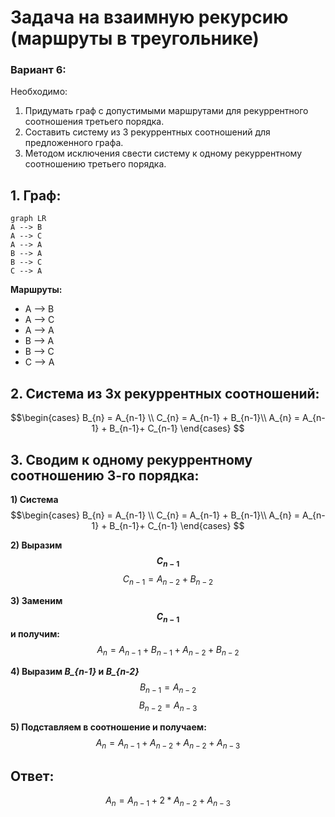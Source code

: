 # Задача на взаимную рекурсию (маршруты в треугольнике)
### Вариант 6:
Необходимо:
1. Придумать граф с допустимыми маршрутами для рекуррентного соотношения третьего порядка.
2. Составить систему из 3 рекуррентных соотношений для предложенного графа.
3. Методом исключения свести систему к одному рекуррентному соотношению третьего порядка.

## 1. Граф:
```mermaid
graph LR
A --> B
A --> C
A --> A
B --> A
B --> C
C --> A
```
**Маршруты:**
- A --> B
- A --> C
- A --> A
- B --> A
- B --> C
- C --> A

## 2. Система из 3х рекуррентных соотношений:
$$\begin{cases}
B_{n} = A_{n-1} \\
C_{n} = A_{n-1} + B_{n-1}\\
A_{n} = A_{n-1} + B_{n-1}+ C_{n-1} 
\end{cases} $$
## 3. Сводим к одному рекуррентному соотношению 3-го порядка:

**1) Система**
$$\begin{cases}
B_{n} = A_{n-1} \\
C_{n} = A_{n-1} + B_{n-1}\\
A_{n} = A_{n-1} + B_{n-1}+ C_{n-1} 
\end{cases} $$

**2) Выразим $$C_{n-1}$$**
$$C_{n-1} = A_{n-2} + B_{n-2}$$

**3) Заменим $$C_{n-1}$$ и получим:**
$$A_{n} = A_{n-1} + B_{n-1}+  A_{n-2} + B_{n-2}$$

**4) Выразим *B_{n-1}* и *B_{n-2}***
$$B_{n-1} = A_{n-2}$$
$$B_{n-2} = A_{n-3}$$

**5) Подставляем в соотношение и получаем:**
$$A_{n} = A_{n-1} + A_{n-2} +  A_{n-2} + A_{n-3}$$

## Ответ:
$$A_{n} = A_{n-1} + 2 * A_{n-2} + A_{n-3}$$
